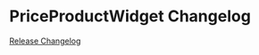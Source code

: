 # PriceProductWidget Changelog

[Release Changelog](https://github.com/spryker-shop/price-product-widget/releases)
